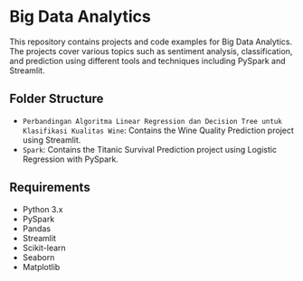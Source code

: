 # Big Data Analytics

This repository contains projects and code examples for Big Data Analytics. The projects cover various topics such as sentiment analysis, classification, and prediction using different tools and techniques including PySpark and Streamlit.

## Folder Structure

- `Perbandingan Algoritma Linear Regression dan Decision Tree untuk Klasifikasi Kualitas Wine`: Contains the Wine Quality Prediction project using Streamlit.
- `Spark`: Contains the Titanic Survival Prediction project using Logistic Regression with PySpark.

## Requirements

- Python 3.x
- PySpark
- Pandas
- Streamlit
- Scikit-learn
- Seaborn
- Matplotlib
